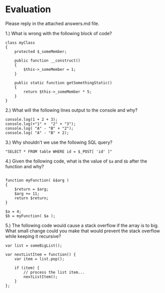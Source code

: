 # Evaluation

Please reply in the attached answers.md file.

1.) What is wrong with the following block of code?

```
class myClass
{
    protected $_someMember;

    public function __construct()
    {
        $this->_someMember = 1;
    }

    public static function getSomethingStatic()
    {
        return $this->_someMember * 5;
    }
}

```

2.) What will the following lines output to the console and why?

```
console.log(1 + 2 + 3);
console.log(+"1" +  "2" + "3");
console.log( "A" - "B" + "2");
console.log( "A" - "B" + 2);
```

3.) Why shouldn't we use the following SQL query?

```
"SELECT * FROM table WHERE id = $_POST[ 'id' ]"
```

4.) Given the following code, what is the value of ``` $a ``` and ``` $b ``` after the function and why?

```

function myFunction( &$arg )
{
    $return = $arg;
    $arg += 11;
    return $return;
}

$a = 4;
$b = myFunction( $a );

```

5.) The following code would cause a stack overflow if the array is to big. What small change could you make that would prevent the stack overflow while keeping it recursive?

```
var list = someBigList();

var nextListItem = function() {
    var item = list.pop();

    if (item) {
        // process the list item...
        nextListItem();
    }
};

```
